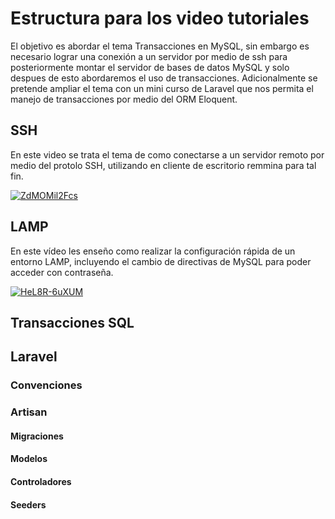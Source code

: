 # Estructura para los video tutoriales
El objetivo es abordar el tema Transacciones en MySQL, sin embargo es necesario lograr una conexión a un servidor por medio de ssh para posteriormente montar el servidor de bases de datos MySQL y solo despues de esto abordaremos el uso de transacciones.
Adicionalmente se pretende ampliar el tema con un mini curso de Laravel que nos permita el manejo de transacciones por medio del ORM Eloquent.

## SSH
En este video se trata el tema de como conectarse a un servidor remoto por medio del protolo SSH, utilizando en cliente de escritorio remmina para tal fin.

[![ZdMOMil2Fcs](http://img.youtube.com/vi/ZdMOMil2Fcs/0.jpg)](http://www.youtube.com/watch?v=ZdMOMil2Fcs)

## LAMP
En este vídeo les enseño como realizar la configuración rápida de un entorno LAMP, incluyendo el cambio de directivas de MySQL para poder acceder con contraseña.

[![HeL8R-6uXUM](http://img.youtube.com/vi/HeL8R-6uXUM/0.jpg)](http://www.youtube.com/watch?v=HeL8R-6uXUM)

## Transacciones SQL

## Laravel
### Convenciones
### Artisan
#### Migraciones
#### Modelos
#### Controladores
#### Seeders
